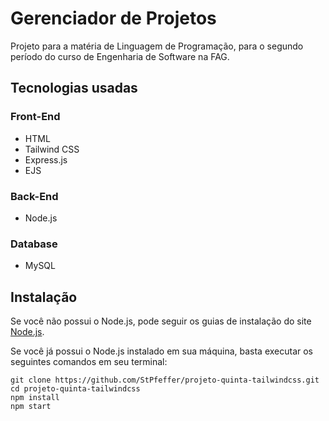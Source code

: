 # Gerenciador de Projetos

Projeto para a matéria de Linguagem de Programação, para o segundo período do curso de Engenharia de Software na FAG.

## Tecnologias usadas

### Front-End

- HTML
- Tailwind CSS
- Express.js
- EJS

### Back-End

- Node.js

### Database

- MySQL

## Instalação

Se você não possui o Node.js, pode seguir os guias de instalação do site [Node.js](https://nodejs.org/en/).

Se você já possui o Node.js instalado em sua máquina, basta executar os seguintes comandos em seu terminal:

```
git clone https://github.com/StPfeffer/projeto-quinta-tailwindcss.git
cd projeto-quinta-tailwindcss
npm install
npm start
```